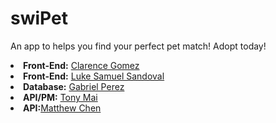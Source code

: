 # swiPet
An app to helps you find your perfect pet match!
Adopt today!

<li><b>Front-End:</b> <a href="https://github.com/clarencevgomez" target="_blank">Clarence Gomez</a> </li>
  <li><b>Front-End:</b> <a href="https://github.com/lukesan48" target="_blank">Luke Samuel Sandoval</a> </li>
  <li><b>Database:</b> <a href="https://github.com/GabrielFPerez" target="_blank">Gabriel Perez</a> </li>
  <li><b>API/PM:</b> <a href="https://github.com/tm1273" target="_blank">Tony Mai</a></li>
  <li><b>API:</b><a href="https://github.com/AnimeKay" target="_blank">Matthew Chen</a></li>
  <ul>
